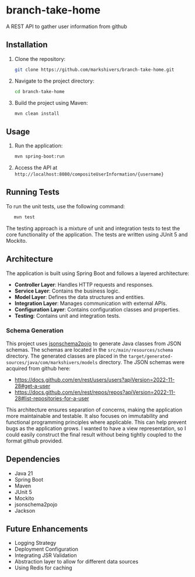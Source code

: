 # branch-take-home
A REST API to gather user information from github

## Installation
1. Clone the repository:
   ```sh
   git clone https://github.com/markshivers/branch-take-home.git
   ```
2. Navigate to the project directory:
   ```sh
   cd branch-take-home
   ```
3. Build the project using Maven:
   ```sh
   mvn clean install
   ```

## Usage
1. Run the application:
   ```sh
   mvn spring-boot:run
   ```
2. Access the API at `http://localhost:8080/compositeUserInformation/{username}`

## Running Tests
To run the unit tests, use the following command:
   ```sh
      mvn test
   ```

The testing approach is a mixture of unit and integration tests to test the core functionality of the application. The tests are written using JUnit 5 and Mockito.

## Architecture
The application is built using Spring Boot and follows a layered architecture:
- **Controller Layer**: Handles HTTP requests and responses.
- **Service Layer**: Contains the business logic.
- **Model Layer**: Defines the data structures and entities.
- **Integration Layer**: Manages communication with external APIs.
- **Configuration Layer**: Contains configuration classes and properties.
- **Testing**: Contains unit and integration tests.

### Schema Generation
This project uses [jsonschema2pojo](http://www.jsonschema2pojo.org/) to generate Java classes from JSON schemas. The schemas are located in the `src/main/resources/schema` directory. The generated classes are placed in the `target/generated-sources/java/com/markshivers/models` directory. The JSON schemas were acquired from github here: 
- https://docs.github.com/en/rest/users/users?apiVersion=2022-11-28#get-a-user 
- https://docs.github.com/en/rest/repos/repos?apiVersion=2022-11-28#list-repositories-for-a-user
 
This architecture ensures separation of concerns, making the application more maintainable and testable. It also focuses on immutability and functional programming principles where applicable. This can help prevent bugs as the application grows. I wanted to have a view representation, so I could easily construct the final result without being tightly coupled to the format github provided.

## Dependencies
- Java 21
- Spring Boot
- Maven
- JUnit 5
- Mockito
- jsonschema2pojo
- Jackson

## Future Enhancements
- Logging Strategy
- Deployment Configuration
- Integrating JSR Validation
- Abstraction layer to allow for different data sources
- Using Redis for caching